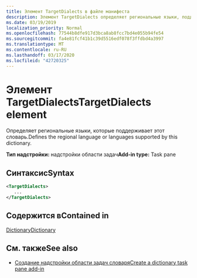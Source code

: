```yaml
---
title: Элемент TargetDialects в файле манифеста
description: Элемент TargetDialects определяет региональные языки, поддерживаемые этим словарем.
ms.date: 03/19/2019
localization_priority: Normal
ms.openlocfilehash: 77544b8dfe917d3bca8ab8fcc7bd4e055b94fe54
ms.sourcegitcommit: fa4e81fcf41b1c39d5516edf078f3ffdbd4a3997
ms.translationtype: MT
ms.contentlocale: ru-RU
ms.lasthandoff: 03/17/2020
ms.locfileid: "42720325"
---
```

# <a name="targetdialects-element"></a><span data-ttu-id="18367-103">Элемент TargetDialects</span><span class="sxs-lookup"><span data-stu-id="18367-103">TargetDialects element</span></span>

<span data-ttu-id="18367-104">Определяет региональные языки, которые поддерживает этот словарь.</span><span class="sxs-lookup"><span data-stu-id="18367-104">Defines the regional language or languages supported by this dictionary.</span></span>

<span data-ttu-id="18367-105">**Тип надстройки:** надстройки области задач</span><span class="sxs-lookup"><span data-stu-id="18367-105">**Add-in type:** Task pane</span></span>

## <a name="syntax"></a><span data-ttu-id="18367-106">Синтаксис</span><span class="sxs-lookup"><span data-stu-id="18367-106">Syntax</span></span>

```XML
<TargetDialects>
   ...
</TargetDialects>
```

## <a name="contained-in"></a><span data-ttu-id="18367-107">Содержится в</span><span class="sxs-lookup"><span data-stu-id="18367-107">Contained in</span></span>

[<span data-ttu-id="18367-108">Dictionary</span><span class="sxs-lookup"><span data-stu-id="18367-108">Dictionary</span></span>](dictionary.md)

## <a name="see-also"></a><span data-ttu-id="18367-109">См. также</span><span class="sxs-lookup"><span data-stu-id="18367-109">See also</span></span>

- [<span data-ttu-id="18367-110">Создание надстройки области задач словаря</span><span class="sxs-lookup"><span data-stu-id="18367-110">Create a dictionary task pane add-in</span></span>](../../word/dictionary-task-pane-add-ins.md)
